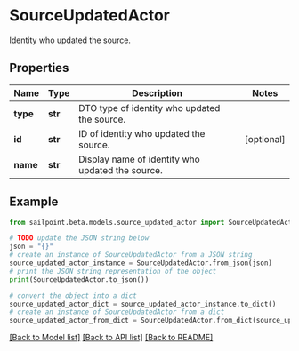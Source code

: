 # SourceUpdatedActor

Identity who updated the source.

## Properties

Name | Type | Description | Notes
------------ | ------------- | ------------- | -------------
**type** | **str** | DTO type of identity who updated the source. | 
**id** | **str** | ID of identity who updated the source. | [optional] 
**name** | **str** | Display name of identity who updated the source. | 

## Example

```python
from sailpoint.beta.models.source_updated_actor import SourceUpdatedActor

# TODO update the JSON string below
json = "{}"
# create an instance of SourceUpdatedActor from a JSON string
source_updated_actor_instance = SourceUpdatedActor.from_json(json)
# print the JSON string representation of the object
print(SourceUpdatedActor.to_json())

# convert the object into a dict
source_updated_actor_dict = source_updated_actor_instance.to_dict()
# create an instance of SourceUpdatedActor from a dict
source_updated_actor_from_dict = SourceUpdatedActor.from_dict(source_updated_actor_dict)
```
[[Back to Model list]](../README.md#documentation-for-models) [[Back to API list]](../README.md#documentation-for-api-endpoints) [[Back to README]](../README.md)


